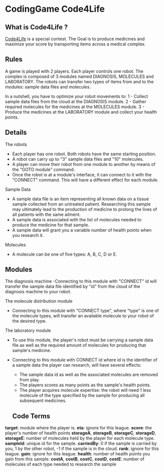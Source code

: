 # CodingGame Code4Life

## What is Code4Life ?
[Code4Life](https://www.codingame.com/ide/puzzle/code4life) is a special contest. The Goal is to produce medicines and maximize your score by transporting items across a medical complex.

## Rules
A game is played with 2 players. Each player controls one robot.
The complex is composed of 3 modules named DIAGNOSIS, MOLECULES and LABORATORY. The robots can transfer two types of items from and to the modules: sample data files and molecules.

In a nutshell, you have to optimize your robot movements to:
1 - Collect sample data files from the cloud at the DIAGNOSIS module.
2 - Gather required molecules for the medicines at the MOLECULES module.
3 - Produce the medicines at the LABORATORY module and collect your health points.

## Details
The robots
- Each player has one robot. Both robots have the same starting position.
- A robot can carry up to "3" sample data files and "10" molecules.
- A player can move their robot from one module to another by means of the "GOTO module" command.
- Once the robot is at a module's interface, it can connect to it with the "CONNECT" command. This will have a different effect for each module.


Sample Data
- A sample data file is an item representing all known data on a tissue sample collected from an untreated patient. Researching this sample may ultimately lead to the production of medicine to prolong the lives of all patients with the same ailment.
- A sample data is associated with the list of molecules needed to produce the medicine for that sample.
- A sample data will grant you a variable number of health points when you research it.


Molecules
- A molecule can be one of five types: A, B, C, D or E.


## Modules

The diagnosis machine
-Connecting to this module with "CONNECT" id will transfer the sample data file identified by "id" from the cloud of the diagnosis machine to your robot.

The molecule distribution module

- Connecting to this module with "CONNECT type", where "type" is one of the molecule types, will transfer an available molecule to your robot of the desired type.

The laboratory module

- To use this module, the player's robot must be carrying a sample data file as well as the required amount of molecules for producing that sample's medicine.

- Connecting to this module with CONNECT id where id is the identifier of a sample data the player can research, will have several effects:
  - The sample data id as well as the associated molecules are removed from play.
  - The players scores as many points as the sample's health points.
  - The player acquires molecule expertise: the robot will need 1 less molecule of the type specified by the sample for producing all       subsequent medicines.
  
  ## Code Terms
  
**target**: module where the player is.
**eta**: ignore for this league.
**score**: the player's number of health points
**storageA**, **storageB**, **storageC**, **storageD**, **storageE**: number of molecules held by the player for each molecule type.
**sampleId**: unique id for the sample.
**carriedBy**: 0 if the sample is carried by you, 1 by the other robot, -1 if the sample is in the cloud.
**rank**: ignore for this league.
**gain**: ignore for this league.
**health**: number of health points you gain from this sample.
**costA**, **costB**, **costC**, **costD**, **costE**: number of molecules of each type needed to research the sample










